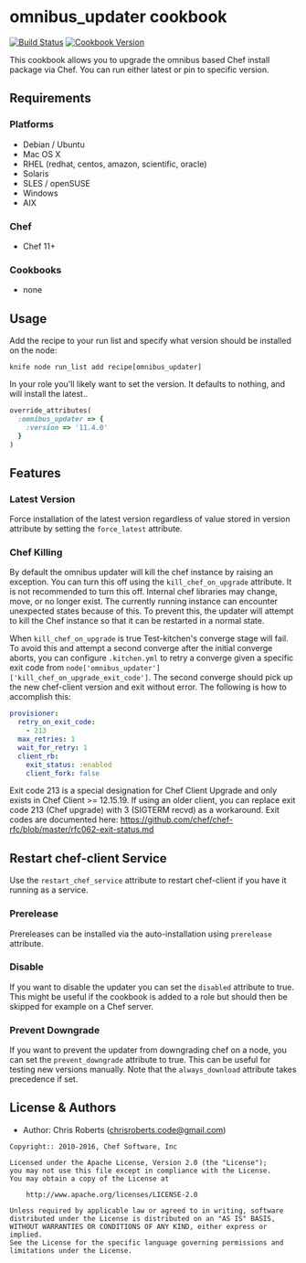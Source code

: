 # omnibus_updater cookbook

[![Build Status](https://travis-ci.org/chef-cookbooks/omnibus_updater.svg?branch=master)](http://travis-ci.org/chef-cookbooks/omnibus_updater) [![Cookbook Version](https://img.shields.io/cookbook/v/omnibus_updater.svg)](https://supermarket.chef.io/cookbooks/omnibus_updater)

This cookbook allows you to upgrade the omnibus based Chef install package via Chef. You can run either latest or pin to specific version.

## Requirements

### Platforms

- Debian / Ubuntu
- Mac OS X
- RHEL (redhat, centos, amazon, scientific, oracle)
- Solaris
- SLES / openSUSE
- Windows
- AIX 

### Chef

- Chef 11+

### Cookbooks

- none

## Usage

Add the recipe to your run list and specify what version should be installed on the node:

`knife node run_list add recipe[omnibus_updater]`

In your role you'll likely want to set the version. It defaults to nothing, and will install the latest..

```ruby
override_attributes(
  :omnibus_updater => {
    :version => '11.4.0'
  }
)
```

## Features

### Latest Version

Force installation of the latest version regardless of value stored in version attribute by setting the `force_latest` attribute.

### Chef Killing

By default the omnibus updater will kill the chef instance by raising an exception. You can turn this off using the `kill_chef_on_upgrade` attribute. It is not recommended to turn this off. Internal chef libraries may change, move, or no longer exist. The currently running instance can encounter unexpected states because of this. To prevent this, the updater will attempt to kill the Chef instance so that it can be restarted in a normal state.

When `kill_chef_on_upgrade` is true Test-kitchen's converge stage will fail. To avoid this and attempt a second converge after the initial converge aborts, you can configure `.kitchen.yml` to retry a converge given a specific exit code from `node['omnibus_updater']['kill_chef_on_upgrade_exit_code']`. The second converge should pick up the new chef-client version and exit without error. The following is how to accomplish this:

```yaml
provisioner:
  retry_on_exit_code:
    - 213
  max_retries: 1
  wait_for_retry: 1
  client_rb:
    exit_status: :enabled
    client_fork: false
```

Exit code 213 is a special designation for Chef Client Upgrade and only exists in Chef Client >= 12.15.19\. If using an older client, you can replace exit code 213 (Chef upgrade) with 3 (SIGTERM recvd) as a workaround. Exit codes are documented here: <https://github.com/chef/chef-rfc/blob/master/rfc062-exit-status.md>

## Restart chef-client Service

Use the `restart_chef_service` attribute to restart chef-client if you have it running as a service.

### Prerelease

Prereleases can be installed via the auto-installation using `prerelease` attribute.

### Disable

If you want to disable the updater you can set the `disabled` attribute to true. This might be useful if the cookbook is added to a role but should then be skipped for example on a Chef server.

### Prevent Downgrade

If you want to prevent the updater from downgrading chef on a node, you can set the `prevent_downgrade` attribute to true. This can be useful for testing new versions manually. Note that the `always_download` attribute takes precedence if set.

## License & Authors

- Author: Chris Roberts ([chrisroberts.code@gmail.com](mailto:chrisroberts.code@gmail.com))

```text
Copyright:: 2010-2016, Chef Software, Inc

Licensed under the Apache License, Version 2.0 (the "License");
you may not use this file except in compliance with the License.
You may obtain a copy of the License at

    http://www.apache.org/licenses/LICENSE-2.0

Unless required by applicable law or agreed to in writing, software
distributed under the License is distributed on an "AS IS" BASIS,
WITHOUT WARRANTIES OR CONDITIONS OF ANY KIND, either express or implied.
See the License for the specific language governing permissions and
limitations under the License.
```
